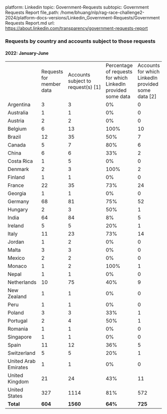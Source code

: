 platform: Linkedin
topic: Government-Requests
subtopic: Government Requests Report
file_path: /home/bhuang/nlp/rag-race-challenge2-2024/platform-docs-versions/Linkedin_Government-Requests/Government Requests Report.md
url: https://about.linkedin.com/transparency/government-requests-report


### Requests by country and accounts subject to those requests

#### 2022: January-June

|     |     |     |     |     |
| --- | --- | --- | --- | --- |
|     | Requests for member data | Accounts subject to request(s) \[1\] | Percentage of requests for which LinkedIn provided some data | Accounts for which LinkedIn provided some data \[2\] |
| Argentina | 3   | 3   | 0%  | 0   |
| Australia | 1   | 1   | 0%  | 0   |
| Austria | 2   | 2   | 0%  | 0   |
| Belgium | 6   | 13  | 100% | 10  |
| Brazil | 12  | 35  | 50% | 7   |
| Canada | 5   | 7   | 80% | 6   |
| China | 6   | 6   | 33% | 2   |
| Costa Rica | 1   | 5   | 0%  | 0   |
| Denmark | 2   | 3   | 100% | 2   |
| Finland | 1   | 1   | 0%  | 0   |
| France | 22  | 35  | 73% | 24  |
| Georgia | 1   | 1   | 0%  | 0   |
| Germany | 68  | 81  | 75% | 52  |
| Hungary | 2   | 3   | 50% | 1   |
| India | 64  | 84  | 8%  | 5   |
| Ireland | 5   | 5   | 20% | 1   |
| Italy | 11  | 23  | 73% | 14  |
| Jordan | 1   | 2   | 0%  | 0   |
| Malta | 3   | 3   | 0%  | 0   |
| Mexico | 2   | 2   | 0%  | 0   |
| Monaco | 1   | 2   | 100% | 1   |
| Nepal | 1   | 1   | 0%  | 0   |
| Netherlands | 10  | 75  | 40% | 9   |
| New Zealand | 1   | 1   | 0%  | 0   |
| Peru | 1   | 1   | 0%  | 0   |
| Poland | 3   | 3   | 33% | 1   |
| Portugal | 2   | 4   | 50% | 1   |
| Romania | 1   | 1   | 0%  | 0   |
| Singapore | 1   | 1   | 0%  | 0   |
| Spain | 11  | 12  | 36% | 5   |
| Switzerland | 5   | 5   | 20% | 1   |
| United Arab Emirates | 1   | 1   | 0%  | 0   |
| United Kingdom | 21  | 24  | 43% | 11  |
| United States | 327 | 1114 | 81% | 572 |
| **Total** | **604** | **1560** | **64%** | **725** |